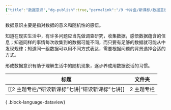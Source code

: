 ```yaml
---
{"title":"数据意识","dg-publish":true,"permalink":"/9 卡片盒/新课标/数据意识/","dgPassFrontmatter":true,"noteIcon":""}
---
```



数据意识主要是指对数据的意义和随机性的感悟。

知道在现实生活中，有许多问题应当先做调查研究，收集数据，感悟数据蕴含的信息；知道同样的事情每次收集到的数据可能不同，而只要有足够的数据就可能从中发现规律；知道同一组数据可以用不同方式表达，需要根据问题的背景选择合适的方式。

形成数据意识有助于理解生活中的随机现象，逐步养成用数据说话的习惯。

| 标题                                 | 文件夹    |
| ---------------------------------- | ------ |
| [[2 主题专栏/“研读新课标”七讲\|“研读新课标”七讲]] | 2 主题专栏 |

{ .block-language-dataview}